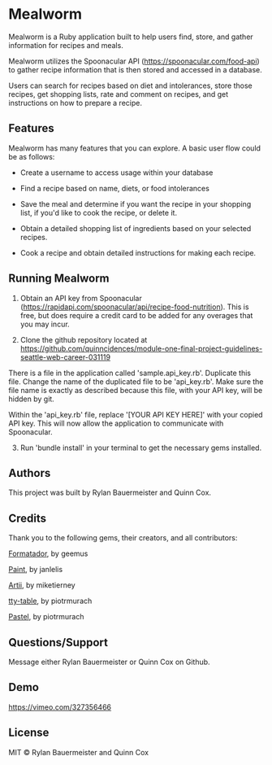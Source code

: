 
# Mealworm

Mealworm is a Ruby application built to help users find, store, and gather information for recipes and meals.

Mealworm utilizes the Spoonacular API (https://spoonacular.com/food-api) to gather recipe information that is then stored and accessed in a database.

Users can search for recipes based on diet and intolerances, store those recipes, get shopping lists, rate and comment on recipes, and get instructions on how to prepare a recipe.


## Features

Mealworm has many features that you can explore.  A basic user flow could be as follows:

  - Create a username to access usage within your database

  - Find a recipe based on name, diets, or food intolerances

  - Save the meal and determine if you want the recipe in your shopping list, if you'd like to cook the recipe, or delete it.

  - Obtain a detailed shopping list of ingredients based on your selected recipes.

  - Cook a recipe and obtain detailed instructions for making each recipe.


## Running Mealworm

1. Obtain an API key from Spoonacular (https://rapidapi.com/spoonacular/api/recipe-food-nutrition).  This is free, but does require a credit card to be added for any overages that you may incur.

2. Clone the github repository located at https://github.com/quinncidences/module-one-final-project-guidelines-seattle-web-career-031119

  There is a file in the application called 'sample.api_key.rb'. Duplicate this file.  Change the name of the duplicated file to be 'api_key.rb'.  Make sure the file name is exactly as described because this file, with your API key, will be hidden by git.

  Within the 'api_key.rb' file, replace '[YOUR API KEY HERE]' with your copied API key.  This will now allow the application to communicate with Spoonacular.

3. Run 'bundle install' in your terminal to get the necessary gems installed.


## Authors

This project was built by Rylan Bauermeister and Quinn Cox.


## Credits
Thank you to the following gems, their creators, and all contributors:

[Formatador](https://github.com/geemus/formatador), by geemus

[Paint](https://github.com/janlelis/paint), by janlelis

[Artii](https://github.com/miketierney/artii), by miketierney

[tty-table](https://github.com/piotrmurach/tty-table), by piotrmurach

[Pastel](https://github.com/piotrmurach/pastel), by piotrmurach


## Questions/Support
Message either Rylan Bauermeister or Quinn Cox on Github.

## Demo
https://vimeo.com/327356466

## License
MIT © Rylan Bauermeister and Quinn Cox
